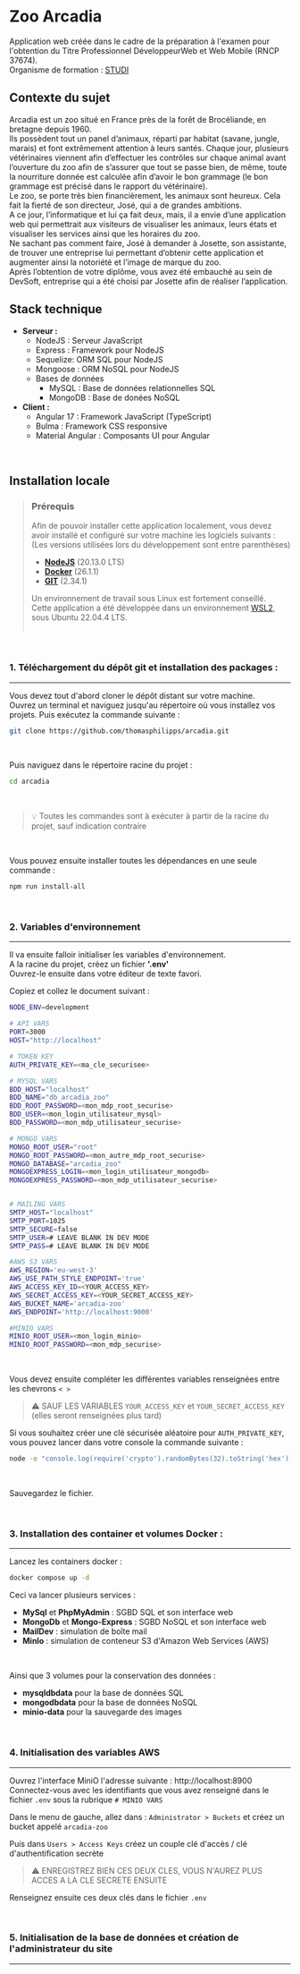 # Zoo Arcadia
Application web créée dans le cadre de la préparation à l'examen pour l'obtention du Titre
Professionnel DéveloppeurWeb et Web Mobile (RNCP 37674).  
Organisme de formation : [STUDI](https://www.studi.com/fr)

## Contexte du sujet
Arcadia est un zoo situé en France près de la forêt de Brocéliande, en bretagne depuis 1960.  
Ils possèdent tout un panel d’animaux, réparti par habitat (savane, jungle, marais) et font 
extrêmement attention à leurs santés. Chaque jour, plusieurs vétérinaires viennent afin d’effectuer
les contrôles sur chaque animal avant l’ouverture du zoo afin de s’assurer que tout se passe bien,
de même, toute la nourriture donnée est calculée afin d’avoir le bon grammage (le bon grammage est
précisé dans le rapport du vétérinaire).  
Le zoo, se porte très bien financièrement, les animaux sont heureux. Cela fait la fierté de son
directeur, José, qui a de grandes ambitions.  
A ce jour, l’informatique et lui ça fait deux, mais, il a envie d’une application web qui
permettrait aux visiteurs de visualiser les animaux, leurs états et visualiser les services ainsi
que les horaires du zoo.  
Ne sachant pas comment faire, José à demander à Josette, son assistante,
de trouver une entreprise lui permettant d’obtenir cette application et augmenter ainsi la
notoriété et l’image de marque du zoo.  
Après l’obtention de votre diplôme, vous avez été embauché au sein de DevSoft, entreprise
qui a été choisi par Josette afin de réaliser l’application.  

## Stack technique
- **Serveur :**
  - NodeJS : Serveur JavaScript
  - Express : Framework pour NodeJS
  - Sequelize: ORM SQL pour NodeJS
  - Mongoose : ORM NoSQL pour NodeJS
  - Bases de données
    - MySQL : Base de données relationnelles SQL
    - MongoDB : Base de donées NoSQL
- **Client :**
  - Angular 17 : Framework JavaScript (TypeScript)
  - Bulma : Framework CSS responsive
  - Material Angular : Composants UI pour Angular  
<br>

## Installation locale

>### Prérequis
>Afin de pouvoir installer cette application localement, vous devez avoir installé et configuré sur
>votre machine les logiciels suivants :<br>
>(Les versions utilisées lors du développement sont entre parenthèses)
>- [**NodeJS**](https://www.nodejs.org) (20.13.0 LTS)
>- [**Docker**](https://docs.docker.com/) (26.1.1)
>- [**GIT**](https://git-scm.com/) (2.34.1)
>
>Un environnement de travail sous Linux est fortement conseillé.  
>Cette application a été développée dans un environnement [WSL2](https://learn.microsoft.com/fr-fr/windows/wsl/), sous Ubuntu 22.04.4 LTS.  
><br>

<br>

### 1. Téléchargement du dépôt git et installation des packages :
----

Vous devez tout d'abord cloner le dépôt distant sur votre machine.  
Ouvrez un terminal et naviguez jusqu'au répertoire où vous installez vos projets.
Puis exécutez la commande suivante :
```BASH
git clone https://github.com/thomasphilipps/arcadia.git
```
<br>

Puis naviguez dans le répertoire racine du projet :
```BASH
cd arcadia
```
<br>

> :bulb: Toutes les commandes sont à exécuter à partir de la racine du projet, sauf indication contraire  

<br>

Vous pouvez ensuite installer toutes les dépendances en une seule commande :
```BASH
npm run install-all
```
<br>

### 2. Variables d'environnement
----

Il va ensuite falloir initialiser les variables d'environnement.  
A la racine du projet, créez un  fichier **'.env'**  
Ouvrez-le ensuite dans votre éditeur de texte favori.  

Copiez et collez le document suivant :  

```BASH
NODE_ENV=development

# API VARS
PORT=3000
HOST="http://localhost"

# TOKEN KEY
AUTH_PRIVATE_KEY=<ma_cle_securisee>

# MYSQL VARS
BDD_HOST="localhost"
BDD_NAME="db_arcadia_zoo"
BDD_ROOT_PASSWORD=<mon_mdp_root_securise>
BDD_USER=<mon_login_utilisateur_mysql>
BDD_PASSWORD=<mon_mdp_utilisateur_securise>

# MONGO VARS
MONGO_ROOT_USER="root"
MONGO_ROOT_PASSWORD=<mon_autre_mdp_root_securise>
MONGO_DATABASE="arcadia_zoo"
MONGOEXPRESS_LOGIN=<mon_login_utilisateur_mongodb>
MONGOEXPRESS_PASSWORD=<mon_mdp_utilisateur_securise>


# MAILING VARS
SMTP_HOST="localhost"
SMTP_PORT=1025
SMTP_SECURE=false
SMTP_USER=# LEAVE BLANK IN DEV MODE
SMTP_PASS=# LEAVE BLANK IN DEV MODE

#AWS S3 VARS
AWS_REGION='eu-west-3'
AWS_USE_PATH_STYLE_ENDPOINT='true'
AWS_ACCESS_KEY_ID=<YOUR_ACCESS_KEY>
AWS_SECRET_ACCESS_KEY=<YOUR_SECRET_ACCESS_KEY>
AWS_BUCKET_NAME='arcadia-zoo'
AWS_ENDPOINT='http://localhost:9000'

#MINIO VARS
MINIO_ROOT_USER=<mon_login_minio>
MINIO_ROOT_PASSWORD=<mon_mdp_securise>
```

<br>

Vous devez ensuite compléter les différentes variables renseignées entre les chevrons ``< >`` 
> :warning: SAUF LES VARIABLES ``YOUR_ACCESS_KEY`` et ``YOUR_SECRET_ACCESS_KEY`` (elles seront renseignées plus tard)

Si vous souhaitez créer une clé sécurisée aléatoire pour ``AUTH_PRIVATE_KEY``, vous pouvez lancer dans votre console la 
commande suivante :  
```BASH
node -e "console.log(require('crypto').randomBytes(32).toString('hex'))"
```

<br>

Sauvegardez le fichier.

<br>

### 3. Installation des container et volumes Docker :
----
Lancez les containers docker :  
```BASH
docker compose up -d
```

Ceci va lancer plusieurs services :
- **MySql** et **PhpMyAdmin** : SGBD SQL et son interface web
- **MongoDb** et **Mongo-Express** : SGBD NoSQL et son interface web
- **MailDev** : simulation de boîte mail
- **MinIo** : simulation de conteneur S3 d'Amazon Web Services (AWS)
  
<br>

Ainsi que 3 volumes pour la conservation des données :
- **mysqldbdata** pour la base de données SQL
- **mongodbdata** pour la base de données NoSQL
- **minio-data** pour la sauvegarde des images
  
<br>

### 4. Initialisation des variables AWS
----
Ouvrez l'interface MiniO l'adresse suivante : http://localhost:8900  
Connectez-vous avec les identifiants que vous avez renseigné dans le fichier ``.env`` sous la rubrique ``# MINIO VARS``  

Dans le menu de gauche, allez dans : ``Administrator > Buckets`` et créez un bucket appelé ``arcadia-zoo``  

Puis dans ``Users > Access Keys`` créez un couple clé d'accès / clé d'authentification secrète

> :warning: ENREGISTREZ BIEN CES DEUX CLES, VOUS N'AUREZ PLUS ACCES A LA CLE SECRETE ENSUITE

Renseignez ensuite ces deux clés dans le fichier ``.env``
  
<br>

### 5. Initialisation de la base de données et création de l'administrateur du site
----



